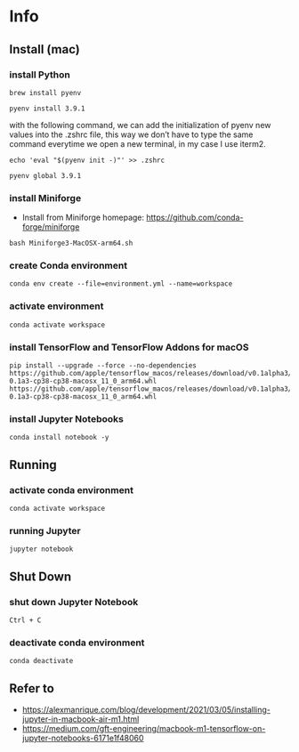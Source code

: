 # Info

## Install (mac)

### install Python

```
brew install pyenv 
```

```
pyenv install 3.9.1
```

with the following command, we can add the initialization of pyenv new values into the .zshrc file, this way we don’t have to type the same command everytime we open a new terminal, in my case I use iterm2.

```
echo 'eval "$(pyenv init -)"' >> .zshrc
```

```
pyenv global 3.9.1
```

### install Miniforge

* Install from Miniforge homepage: https://github.com/conda-forge/miniforge

```
bash Miniforge3-MacOSX-arm64.sh
```

### create Conda environment

```
conda env create --file=environment.yml --name=workspace
```

### activate environment

```
conda activate workspace
```

### install TensorFlow and TensorFlow Addons for macOS

```
pip install --upgrade --force --no-dependencies https://github.com/apple/tensorflow_macos/releases/download/v0.1alpha3/tensorflow_macos-0.1a3-cp38-cp38-macosx_11_0_arm64.whl https://github.com/apple/tensorflow_macos/releases/download/v0.1alpha3/tensorflow_addons_macos-0.1a3-cp38-cp38-macosx_11_0_arm64.whl
```

### install Jupyter Notebooks

```
conda install notebook -y
```

## Running

### activate conda environment

```
conda activate workspace
```

### running Jupyter

```
jupyter notebook
```

## Shut Down

### shut down Jupyter Notebook

```
Ctrl + C
```

### deactivate conda environment

```
conda deactivate
```

## Refer to

* https://alexmanrique.com/blog/development/2021/03/05/installing-jupyter-in-macbook-air-m1.html
* https://medium.com/gft-engineering/macbook-m1-tensorflow-on-jupyter-notebooks-6171e1f48060